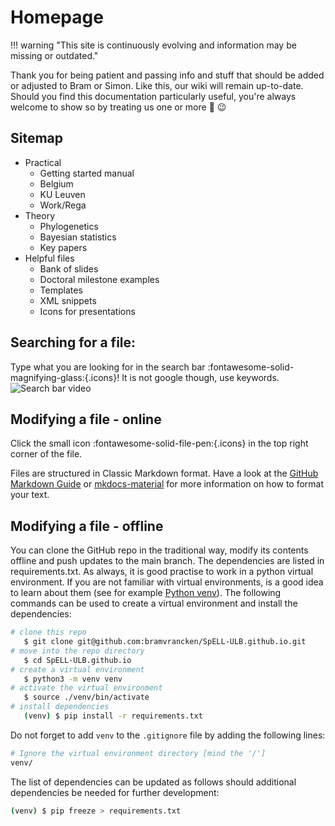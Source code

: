 # Homepage

!!! warning "This site is continuously evolving and information may be missing or outdated."

Thank you for being patient and passing info and stuff that should be added or adjusted to Bram or Simon. 
Like this, our wiki will remain up-to-date.
Should you find this documentation particularly useful, you're always welcome to show so by treating us one or more :beers: :wink:

## Sitemap

-   Practical
    -   Getting started manual
    -   Belgium
    -   KU Leuven
    -   Work/Rega
-   Theory
    -   Phylogenetics
    -   Bayesian statistics
    -   Key papers
-   Helpful files
    -   Bank of slides
    -   Doctoral milestone examples
    -   Templates
    -   XML snippets
    -   Icons for presentations

## Searching for a file: 
Type what you are looking for in the search bar :fontawesome-solid-magnifying-glass:{.icons}! It is not google though, use keywords. 
![Search bar video](images/Screen%20Recording%202024-05-30%20at%2009.29.18.gif)

## Modifying a file - online

Click the small icon :fontawesome-solid-file-pen:{.icons} in the top right corner of the file.

Files are structured in Classic Markdown format. Have a look at the [GitHub Markdown Guide](https://guides.github.com/features/mastering-markdown/) or [mkdocs-material](https://squidfunk.github.io/mkdocs-material/reference/) for more information on how to format your text.

## Modifying a file - offline

You can clone the GitHub repo in the traditional way, modify its contents offline and push updates to the main branch. The dependencies are listed in requirements.txt. As always, it is good practise to work in a python virtual environment. If you are not familiar with virtual environments, is a good idea to learn about them (see for example [Python venv](https://python.land/virtual-environments/virtualenv)). The following commands can be used to create a virtual environment and install the dependencies:

```bash
# clone this repo
   $ git clone git@github.com:bramvrancken/SpELL-ULB.github.io.git   
# move into the repo directory   
   $ cd SpELL-ULB.github.io   
# create a virtual environment   
   $ python3 -m venv venv   
# activate the virtual environment   
   $ source ./venv/bin/activate   
# install dependencies   
   (venv) $ pip install -r requirements.txt   
```

Do not forget to add `venv` to the `.gitignore` file by adding the following lines:

```bash
# Ignore the virtual environment directory [mind the '/']
venv/
```

The list of dependencies can be updated as follows should additional dependencies be needed for further development:

```bash
(venv) $ pip freeze > requirements.txt
```